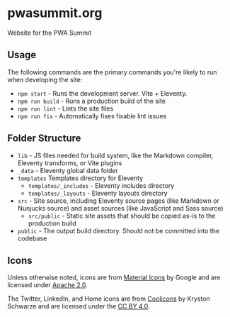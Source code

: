 # pwasummit.org

Website for the PWA Summit

## Usage

The following commands are the primary commands you're likely to run when developing the site:

- `npm start` - Runs the development server. Vite + Eleventy.
- `npm run build` - Runs a production build of the site
- `npm run lint` - Lints the site files
- `npm run fix` - Automatically fixes fixable lint issues

## Folder Structure

- `lib` - JS files needed for build system, like the Markdown compiler, Eleventy transforms, or Vite plugins
- `_data` - Eleventy global data folder
- `templates` Templates directory for Eleventy
  - `templates/_includes` - Eleventy includes directory
  - `templates/_layouts` - Eleventy layouts directory
- `src` - Site source, including Eleventy source pages (like Markdown or Nunjucks source) and asset sources (like JavaScript and Sass source)
  - `src/public` - Static site assets that should be copied as-is to the production build
- `public` - The output build directory. Should not be committed into the codebase

## Icons

Unless otherwise noted, icons are from [Material Icons](https://fonts.google.com/icons) by Google and are licensed under [Apache 2.0](https://www.apache.org/licenses/LICENSE-2.0.html).

The Twitter, LinkedIn, and Home icons are from [Coolicons](https://coolicons.cool/) by Kryston Schwarze and are licensed under the [CC BY 4.0](https://creativecommons.org/licenses/by/4.0/).
